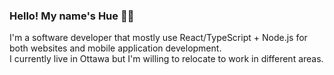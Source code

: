 ### Hello! My name's Hue 👋👋

I'm a software developer that mostly use React/TypeScript + Node.js for both websites and mobile application development. <br />
I currently live in Ottawa but I'm willing to relocate to work in different areas.

